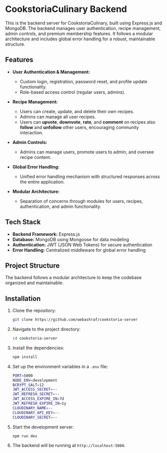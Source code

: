 # CookstoriaCulinary Backend

This is the backend server for CookstoriaCulinary, built using Express.js and MongoDB. The backend manages user authentication, recipe management, admin controls, and premium membership features. It follows a modular architecture and includes global error handling for a robust, maintainable structure.

## Features

- **User Authentication & Management:**

  - Custom login, registration, password reset, and profile update functionality.
  - Role-based access control (regular users, admins).

- **Recipe Management:**

  - Users can create, update, and delete their own recipes.
  - Admins can manage all user recipes.
  - Users can **upvote**, **downvote**, **rate**, and **comment** on recipes also **follow** and **unfollow** other users, encouraging community interaction.

- **Admin Controls:**

  - Admins can manage users, promote users to admin, and oversee recipe content.

- **Global Error Handling:**

  - Unified error handling mechanism with structured responses across the entire application.

- **Modular Architecture:**
  - Separation of concerns through modules for users, recipes, authentication, and admin functionality.

## Tech Stack

- **Backend Framework:** Express.js
- **Database:** MongoDB using Mongoose for data modeling
- **Authentication:** JWT (JSON Web Tokens) for secure authentication
- **Error Handling:** Centralized middleware for global error handling

## Project Structure

The backend follows a modular architecture to keep the codebase organized and maintainable:

## Installation

1. Clone the repository:

   ```bash
   git clone https://github.com/webashraf/cookstoria-server
   ```

2. Navigate to the project directory:

   ```bash
   cd cookstoria-server

   ```

3. Install the dependencies:

   ```bash
   npm install
   ```

4. Set up the environment variables in a `.env` file:

   ```bash
   PORT=5000
   NODE_ENV=development
   BCRYPT_SALT=12
   JWT_ACCESS_SECRET=--
   JWT_REFRESH_SECRET=--
   JWT_ACCESS_EXPIRE_IN=7d
   JWT_REFRESH_EXPIRE_IN=1y
   CLOUDINARY_NAME=--
   CLOUDINARY_API_KEY=--
   CLOUDINARY_SECRET=--
   ```

5. Start the development server:

   ```bash
   npm run dev
   ```

6. The backend will be running at `http://localhost:5000`.
